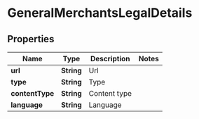
# GeneralMerchantsLegalDetails

## Properties
Name | Type | Description | Notes
------------ | ------------- | ------------- | -------------
**url** | **String** | Url | 
**type** | **String** | Type | 
**contentType** | **String** | Content type | 
**language** | **String** | Language | 



